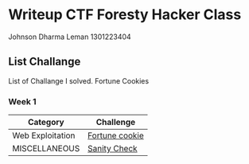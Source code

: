 # Writeup CTF Foresty Hacker Class
Johnson Dharma Leman 1301223404

## List Challange
List of Challange I solved.
Fortune Cookies

### Week 1
| Category | Challenge |
| --- | --- |
| Web Exploitation | [Fortune cookie](/Judul%201/)
| MISCELLANEOUS | [Sanity Check](/Judul%202/)
